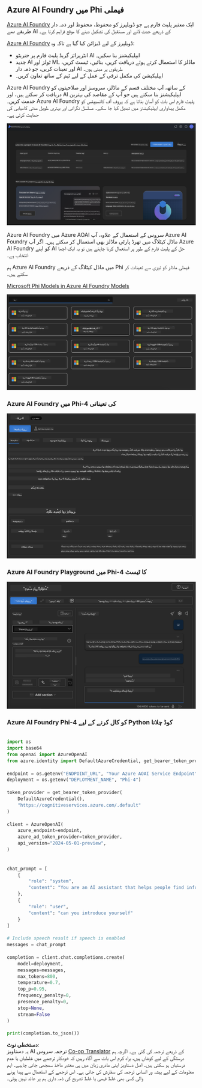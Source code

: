 <!--
CO_OP_TRANSLATOR_METADATA:
{
  "original_hash": "3ae21dc5554e888defbe57946ee995ee",
  "translation_date": "2025-07-16T19:07:07+00:00",
  "source_file": "md/01.Introduction/02/03.AzureAIFoundry.md",
  "language_code": "ur"
}
-->
## Azure AI Foundry میں Phi فیملی

[Azure AI Foundry](https://ai.azure.com) ایک معتبر پلیٹ فارم ہے جو ڈویلپرز کو محفوظ، محفوظ اور ذمہ دار طریقے سے AI کے ذریعے جدت لانے اور مستقبل کی تشکیل دینے کا موقع فراہم کرتا ہے۔

[Azure AI Foundry](https://ai.azure.com) ڈویلپرز کے لیے ڈیزائن کیا گیا ہے تاکہ وہ:

- انٹرپرائز گریڈ پلیٹ فارم پر جنریٹو AI ایپلیکیشنز بنا سکیں۔
- جدید AI ٹولز اور ML ماڈلز کا استعمال کرتے ہوئے دریافت کریں، بنائیں، ٹیسٹ کریں، اور تعینات کریں، جو ذمہ دار AI طریقوں پر مبنی ہوں۔
- ایپلیکیشن کی مکمل ترقی کے عمل کے لیے ٹیم کے ساتھ تعاون کریں۔

Azure AI Foundry کے ساتھ، آپ مختلف قسم کے ماڈلز، سروسز اور صلاحیتوں کو دریافت کر سکتے ہیں، اور AI ایپلیکیشنز بنا سکتے ہیں جو آپ کے مقاصد کی بہترین خدمت کریں۔ Azure AI Foundry پلیٹ فارم اس بات کو آسان بناتا ہے کہ پروف آف کانسیپٹس کو مکمل پیداواری ایپلیکیشنز میں تبدیل کیا جا سکے۔ مسلسل نگرانی اور بہتری طویل مدتی کامیابی کی حمایت کرتی ہے۔

![portal](../../../../../translated_images/AIFoundryPorral.6b1094b101dd499e32f2b018f2dabab4b287dc776bd01f41853404af0d6faf30.ur.png)

Azure AI Foundry میں Azure AOAI سروس کے استعمال کے علاوہ، آپ Azure AI Foundry ماڈل کیٹلاگ میں تھرڈ پارٹی ماڈلز بھی استعمال کر سکتے ہیں۔ اگر آپ Azure AI Foundry کو اپنے AI حل کے پلیٹ فارم کے طور پر استعمال کرنا چاہتے ہیں تو یہ ایک اچھا انتخاب ہے۔

ہم Azure AI Foundry میں ماڈل کیٹلاگ کے ذریعے Phi فیملی ماڈلز کو تیزی سے تعینات کر سکتے ہیں۔

[Microsoft Phi Models in Azure AI Foundry Models](https://ai.azure.com/explore/models/?selectedCollection=phi)

![ModelCatalog](../../../../../translated_images/AIFoundryModelCatalog.3923945fa7be5b5f080fff2eb8b74369dd7459803eac5963ca145d01adbbc94c.ur.png)

### **Azure AI Foundry میں Phi-4 کی تعیناتی**

![Phi4](../../../../../translated_images/AIFoundryPhi4.eece9ddb0d817a033c3466b60b8d59aec1fbc4c2ea521c039e3f378d747ed6b6.ur.png)

### **Azure AI Foundry Playground میں Phi-4 کا ٹیسٹ**

![Playground](../../../../../translated_images/AIFoundryPlayground.193b81a9e472c5d1bbbab46dce575decb6577f7e306a022bc785a72bbffccca1.ur.png)

### **Azure AI Foundry Phi-4 کو کال کرنے کے لیے Python کوڈ چلانا**

```python

import os  
import base64
from openai import AzureOpenAI  
from azure.identity import DefaultAzureCredential, get_bearer_token_provider  
        
endpoint = os.getenv("ENDPOINT_URL", "Your Azure AOAI Service Endpoint")  
deployment = os.getenv("DEPLOYMENT_NAME", "Phi-4")  
      
token_provider = get_bearer_token_provider(  
    DefaultAzureCredential(),  
    "https://cognitiveservices.azure.com/.default"  
)  
  
client = AzureOpenAI(  
    azure_endpoint=endpoint,  
    azure_ad_token_provider=token_provider,  
    api_version="2024-05-01-preview",  
)  
  

chat_prompt = [
    {
        "role": "system",
        "content": "You are an AI assistant that helps people find information."
    },
    {
        "role": "user",
        "content": "can you introduce yourself"
    }
] 
    
# Include speech result if speech is enabled  
messages = chat_prompt 

completion = client.chat.completions.create(  
    model=deployment,  
    messages=messages,
    max_tokens=800,  
    temperature=0.7,  
    top_p=0.95,  
    frequency_penalty=0,  
    presence_penalty=0,
    stop=None,  
    stream=False  
)  
  
print(completion.to_json())  

```

**دستخطی نوٹ**:  
یہ دستاویز AI ترجمہ سروس [Co-op Translator](https://github.com/Azure/co-op-translator) کے ذریعے ترجمہ کی گئی ہے۔ اگرچہ ہم درستگی کے لیے کوشاں ہیں، براہ کرم اس بات سے آگاہ رہیں کہ خودکار ترجمے میں غلطیاں یا عدم درستیاں ہو سکتی ہیں۔ اصل دستاویز اپنی مادری زبان میں ہی معتبر ماخذ سمجھی جانی چاہیے۔ اہم معلومات کے لیے پیشہ ور انسانی ترجمہ کی سفارش کی جاتی ہے۔ اس ترجمے کے استعمال سے پیدا ہونے والی کسی بھی غلط فہمی یا غلط تشریح کی ذمہ داری ہم پر عائد نہیں ہوتی۔